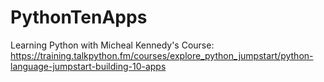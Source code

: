 # PythonTenApps
Learning Python with Micheal Kennedy's Course: https://training.talkpython.fm/courses/explore_python_jumpstart/python-language-jumpstart-building-10-apps

